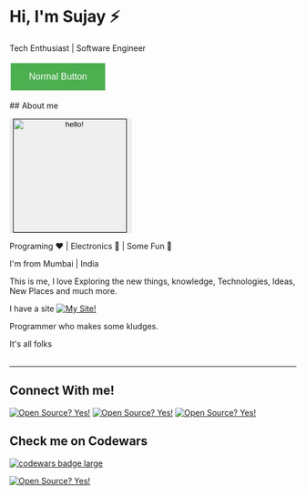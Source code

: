 # Hi, I'm Sujay ⚡

Tech Enthusiast | Software Engineer
<p>
<button style="  background-color: #4CAF50; /* Green */
  border: none;
  color: white;
  padding: 15px 32px;
  text-align: center;
  text-decoration: none;
  display: inline-block;
  font-size: 16px;
  margin: 4px 2px;
  cursor: pointer;opacity:1;cursor: not-allowed;">Normal Button</button>
  </p>
## About me
<p>
<a href="">
<button style="border: none;display: inline-block;cursor: pointer;  opacity:1;cursor: not-allowed;">
<img width="200" alt="hello!" align="left" src="https://raw.githubusercontent.com/alaspuresujay/alaspuresujay/master/img/sujay.jpg">
  </button>
  </a>
</p>

Programing ❤️ | Electronics 💙 | Some Fun 💚

I'm from Mumbai | India

This is me, I love Exploring the new things, knowledge, Technologies, Ideas, New Places and much more.

I have a site [![My Site!](https://img.shields.io/badge/My%20Site-ClickMe-important?style=plastic&logo=github)](https://alaspuresujay.github.io)

Programmer who makes some kludges.

It's all folks
<br><br><hr>
## Connect With me!
[![Open Source? Yes!](https://img.shields.io/badge/Linked%20In-%20-9cf?style=plastic&logo=linkedin)](https://in.linkedin.com/in/alaspuresujay)
[![Open Source? Yes!](https://img.shields.io/badge/Instagram-%20-orange?style=plastic&logo=instagram)](https://www.instagram.com/alaspuresujay)
[![Open Source? Yes!](https://img.shields.io/badge/Facebook-%20-blue?style=plastic&logo=facebook)](http://www.facebook.com/alaspuresujay)

## Check me on Codewars
<a target="_blank" href="https://www.codewars.com/users/alaspuresujay"><img align="middle" src="https://www.codewars.com/users/alaspuresujay/badges/large" alt="codewars badge large" /></a>
<br>

[![Open Source? Yes!](https://img.shields.io/badge/Open%20Source%3F-Yes-blue?style=plastic&logo=github)](https://github.com/alaspuresujay)


